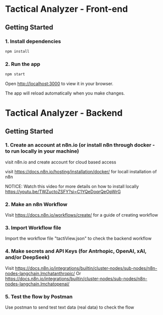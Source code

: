 
# Tactical Analyzer - Front-end


## Getting Started

### 1. Install dependencies

```bash
npm install
```

### 2. Run the app

```bash
npm start
```

Open [http://localhost:3000](http://localhost:3000) to view it in your browser.

The app will reload automatically when you make changes.


# Tactical Analyzer - Backend


## Getting Started

### 1. Create an account at n8n.io (or install n8n through docker - to run locally in your machine)

visit n8n.io and create account for cloud based access

visit https://docs.n8n.io/hosting/installation/docker/ for locall installation of n8n

NOTICE: Watch this video for more details on how to install locally
https://youtu.be/TWZuctoZSFY?si=C1YQeDoqrQeOpWrG

### 2. Make an n8n Workflow

Visit https://docs.n8n.io/workflows/create/ for a guide of creating workflow


### 3. Import Workflow file

Import the workflow file "tactiView.json" to check the backend workflow


### 4. Make secrets and API Keys (for Antrhopic, OpenAI, xAI, and/or DeepSeek)

Visit https://docs.n8n.io/integrations/builtin/cluster-nodes/sub-nodes/n8n-nodes-langchain.lmchatanthropic/
Or https://docs.n8n.io/integrations/builtin/cluster-nodes/sub-nodes/n8n-nodes-langchain.lmchatopenai/


### 5. Test the flow by Postman

Use postman to send test text data (real data) to check the flow
